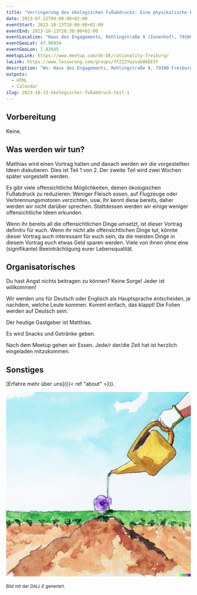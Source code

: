 ```yaml
---
title: "Verringerung des ökologischen Fußabdrucks: Eine physikalische Perspektive - Teil 1"
date: 2023-07-22T09:00:00+02:00
eventStart: 2023-10-13T18:00:00+02:00
eventEnd: 2023-10-13T20:30:00+02:00
eventLocation: "Haus des Engagements, Rehlingstraße 9 (Innenhof), 79100 Freiburg"
eventGeoLat: 47.98934
eventGeoLon: 7.83945
meetupLink: https://www.meetup.com/de-DE/rationality-freiburg/
lwLink: https://www.lesswrong.com/groups/fFZZ2Ywzsab86EESY
description: "Wo: Haus des Engagements, Rehlingstraße 9, 79100 Freiburg. Wann: Freitag, 13. Oktober 2023 um 18:00 Uhr MESZ."
outputs:
  - HTML
  - Calendar
slug: 2023-10-13-ökologischer-fußabdruck-teil-1
---
```


## Vorbereitung

Keine.


## Was werden wir tun?

Matthias wird einen Vortrag halten und danach werden wir die vorgestellten
Ideen diskutieren. Dies ist Teil 1 von 2. Der zweite Teil wird zwei Wochen
später vorgestellt werden.

Es gibt viele offensichtliche Möglichkeiten, deinen ökologischen Fußabdruck zu
reduzieren: Weniger Fleisch essen, auf Flugzeuge oder Verbrennungsmotoren
verzichten, usw. Ihr kennt diese bereits, daher werden wir nicht darüber
sprechen. Stattdessen werden wir einige weniger offensichtliche Ideen erkunden.

Wenn ihr bereits all die offensichtlichen Dinge umsetzt, ist dieser Vortrag
definitiv für euch. Wenn ihr nicht alle offensichtlichen Dinge tut, könnte
dieser Vortrag auch interessant für euch sein, da die meisten Dinge in diesem
Vortrag euch etwas Geld sparen werden. Viele von ihnen ohne eine (signifikante)
Beeinträchtigung eurer Lebensqualität.


## Organisatorisches

Du hast Angst nichts beitragen zu können? Keine Sorge! Jeder ist willkommen!

Wir werden uns für Deutsch oder Englisch als Hauptsprache entscheiden, je
nachdem, welche Leute kommen. Kommt einfach, das klappt! Die Folien werden auf
Deutsch sein.

Der heutige Gastgeber ist Matthias.

Es wird Snacks und Getränke geben.

Nach dem Meetup gehen wir Essen. Jede/r der/die Zeit hat ist herzlich
eingeladen mitzukommen.


## Sonstiges

[Erfahre mehr über uns]({{< ref "about" >}}).

![Wachsende Blume](cover.png "Wachsende Blume")

<small>Bild mit der _DALL·E_ generiert.</small>
